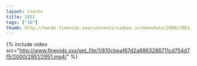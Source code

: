 ```yaml
--- 
layout: sieutv
title: 2951
tags: ["1k"]
thumb: http://hwcdn.finevids.xxx/contents/videos_screenshots/2000/2951/preview.mp4.jpg
---
```

{% include video src="http://www.finevids.xxx/get_file/1/810cbeaf67d2a8863286711cd754d7f5/2000/2951/2951.mp4/" %} 
